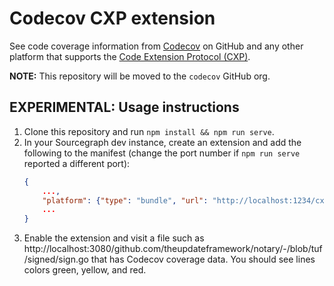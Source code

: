 # Codecov CXP extension

See code coverage information from [Codecov](https://codecov.io) on GitHub and any other platform that supports the [Code Extension Protocol (CXP)](https://github.com/sourcegraph/cxp-js).

**NOTE:** This repository will be moved to the `codecov` GitHub org.

## EXPERIMENTAL: Usage instructions

1.  Clone this repository and run `npm install && npm run serve`.
1.  In your Sourcegraph dev instance, create an extension and add the following to the manifest (change the port number if `npm run serve` reported a different port):
    ```json
    {
        ...,
        "platform": {"type": "bundle", "url": "http://localhost:1234/cx-codecov.js"},
        ...
    }
    ```
1.  Enable the extension and visit a file such as http://localhost:3080/github.com/theupdateframework/notary/-/blob/tuf/signed/sign.go that has Codecov coverage data. You should see lines colors green, yellow, and red.
